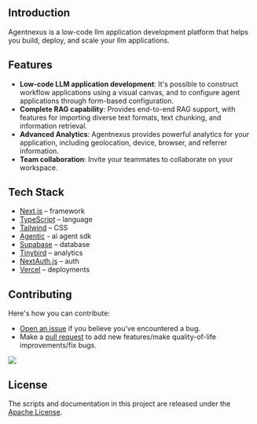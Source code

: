 ## Introduction

Agentnexus is a low-code llm application development platform that helps you build, deploy, and scale your llm applications.

## Features
- **Low-code LLM application development**: It's possible to construct workflow applications using a visual canvas, and to configure agent applications through form-based configuration.
- **Complete RAG capability**: Provides end-to-end RAG support, with features for importing diverse text formats, text chunking, and information retrieval.
- **Advanced Analytics**: Agentnexus provides powerful analytics for your application, including geolocation, device, browser, and referrer information.
- **Team collaboration**: Invite your teammates to collaborate on your workspace.

## Tech Stack

- [Next.js](https://nextjs.org/) – framework
- [TypeScript](https://www.typescriptlang.org/) – language
- [Tailwind](https://tailwindcss.com/) – CSS
- [Agentic](https://agentic.so/) - ai agent sdk
- [Supabase](https://supabase.com/) – database
- [Tinybird](https://tinybird.com/) – analytics
- [NextAuth.js](https://next-auth.js.org/) – auth
- [Vercel](https://vercel.com/) – deployments

## Contributing

Here's how you can contribute:

- [Open an issue](https://github.com/secretflow/agentnexus/issues) if you believe you've encountered a bug.
- Make a [pull request](https://github.com/secretflow/agentnexus/pulls) to add new features/make quality-of-life improvements/fix bugs.

<a href="https://github.com/secretflow/agentnexus/graphs/contributors">
  <img src="https://contrib.rocks/image?repo=secretflow/agentnexus" />
</a>

## License

The scripts and documentation in this project are released under the [Apache License](./LICENSE).